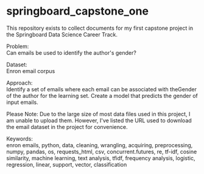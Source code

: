 # springboard_capstone_one
  This repository exists to collect documents for my first capstone project in the Springboard Data Science Career Track. 

  Problem:    
  Can emails be used to identify the author's gender?

  Dataset:    
  Enron email corpus

  Approach:    
  Identify a set of emails where each email can be associated with the ​Gender of the author for the learning set. Create a model that predicts the gender of input emails. 

  Please Note: Due to the large size of most data files used in this project, I am unable to upload them. However, I've listed the URL used to download the email dataset in the project for convenience.

  Keywords:    
  enron emails, python, data, cleaning, wrangling, acquiring, preprocessing, numpy, pandas, os, requests_html, csv, concurrent.futures, re, tf-idf, cosine similarity, machine learning, text analysis, tfidf, frequency analysis, logistic, regression, linear, support, vector, classification
